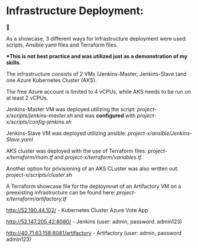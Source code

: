 # Infrastructure Deployment:
:rocket:

As a showcase, 3 different ways for Infrastructure deployment were used: scripts, Ansible yaml files and Terraform files.

**\*This is not best practice and was utilized just as a demonstration of my skills.**

The infrastructure consists of 2 VMs (Jenkins-Master, Jenkins-Slave )and one Azure Kubernetes Cluster (AKS).

The free Azure account is limited to 4 vCPUs, while AKS needs to be run on at least 2 vCPUs.

Jenkins-Master VM was deployed utilizing the script: *project-x/scripts/jenkins-master.sh* and was **configured** with *project-x/scripts/config-jenkins.sh*

Jenkins-Slave VM was deployed utilizing ansible: *project-x/ansible/Jenkins-Slave.yaml*

AKS cluster was deployed with the use of Terraform files: *project-x/terraform/main.tf* and *project-x/terraform/variables.tf.*

Another option for privisioning of an AKS CLuster was also written out: *project-x/scripts/cluster.sh*

A Terraform showcase file for the deploymnet of an Artifactory VM on a preexisting infrastructure can be found here: *project-x/terraform/artifactory.tf*


http://52.190.44.102/ - Kubernetes Cluster Azure Vote App

http://52.147.205.42:8080/ - Jenkins (user: admin, password: admin123)

http://40.71.63.158:8081/artifactory - Artifactory (user: admin, password admin123)






